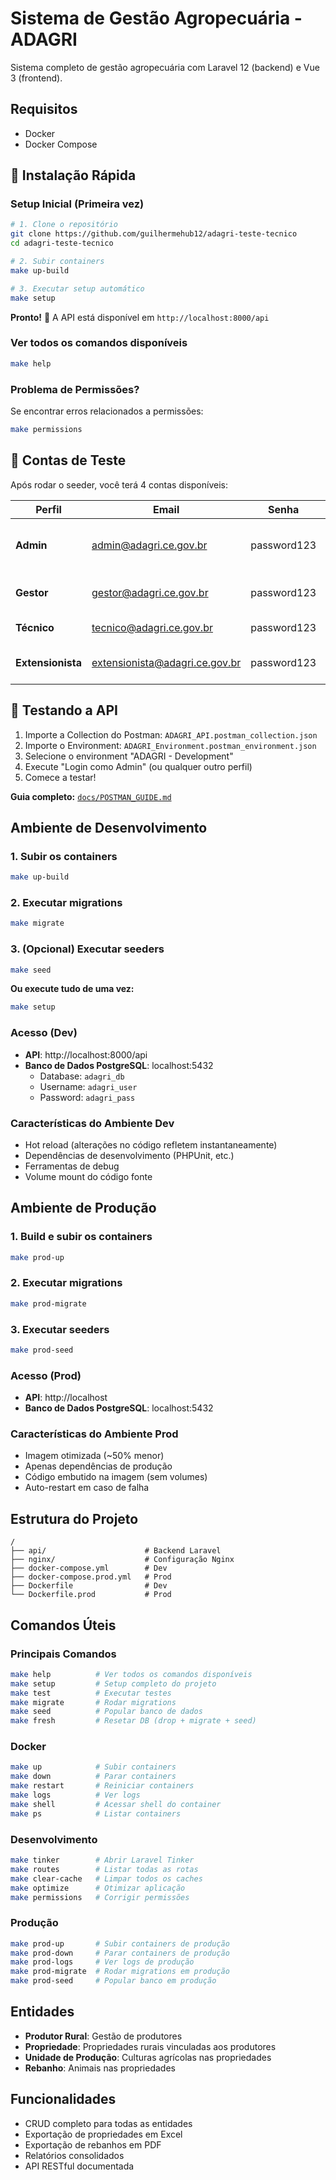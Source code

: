 # Sistema de Gestão Agropecuária - ADAGRI

Sistema completo de gestão agropecuária com Laravel 12 (backend) e Vue 3 (frontend).

## Requisitos

- Docker
- Docker Compose

## 🚀 Instalação Rápida

### Setup Inicial (Primeira vez)

```bash
# 1. Clone o repositório
git clone https://github.com/guilhermehub12/adagri-teste-tecnico
cd adagri-teste-tecnico

# 2. Subir containers
make up-build

# 3. Executar setup automático
make setup
```

**Pronto!** 🎉 A API está disponível em `http://localhost:8000/api`

### Ver todos os comandos disponíveis

```bash
make help
```

### Problema de Permissões?

Se encontrar erros relacionados a permissões:

```bash
make permissions
```

## 🔐 Contas de Teste

Após rodar o seeder, você terá 4 contas disponíveis:

| Perfil | Email | Senha | Permissões |
|--------|-------|-------|------------|
| **Admin** | admin@adagri.ce.gov.br | password123 | Acesso total + gerenciar usuários |
| **Gestor** | gestor@adagri.ce.gov.br | password123 | Criar, editar, visualizar |
| **Técnico** | tecnico@adagri.ce.gov.br | password123 | Criar e visualizar |
| **Extensionista** | extensionista@adagri.ce.gov.br | password123 | Somente visualizar + relatórios |

## 📮 Testando a API

1. Importe a Collection do Postman: `ADAGRI_API.postman_collection.json`
2. Importe o Environment: `ADAGRI_Environment.postman_environment.json`
3. Selecione o environment "ADAGRI - Development"
4. Execute "Login como Admin" (ou qualquer outro perfil)
5. Comece a testar!

**Guia completo:** [`docs/POSTMAN_GUIDE.md`](docs/POSTMAN_GUIDE.md)

## Ambiente de Desenvolvimento

### 1. Subir os containers

```bash
make up-build
```

### 2. Executar migrations

```bash
make migrate
```

### 3. (Opcional) Executar seeders

```bash
make seed
```

**Ou execute tudo de uma vez:**

```bash
make setup
```

### Acesso (Dev)

- **API**: http://localhost:8000/api
- **Banco de Dados PostgreSQL**: localhost:5432
  - Database: `adagri_db`
  - Username: `adagri_user`
  - Password: `adagri_pass`

### Características do Ambiente Dev

- Hot reload (alterações no código refletem instantaneamente)
- Dependências de desenvolvimento (PHPUnit, etc.)
- Ferramentas de debug
- Volume mount do código fonte

## Ambiente de Produção

### 1. Build e subir os containers

```bash
make prod-up
```

### 2. Executar migrations

```bash
make prod-migrate
```

### 3. Executar seeders

```bash
make prod-seed
```

### Acesso (Prod)

- **API**: http://localhost
- **Banco de Dados PostgreSQL**: localhost:5432

### Características do Ambiente Prod

- Imagem otimizada (~50% menor)
- Apenas dependências de produção
- Código embutido na imagem (sem volumes)
- Auto-restart em caso de falha

## Estrutura do Projeto

```
/
├── api/                      # Backend Laravel
├── nginx/                    # Configuração Nginx
├── docker-compose.yml        # Dev
├── docker-compose.prod.yml   # Prod
├── Dockerfile                # Dev
└── Dockerfile.prod           # Prod
```

## Comandos Úteis

### Principais Comandos

```bash
make help          # Ver todos os comandos disponíveis
make setup         # Setup completo do projeto
make test          # Executar testes
make migrate       # Rodar migrations
make seed          # Popular banco de dados
make fresh         # Resetar DB (drop + migrate + seed)
```

### Docker

```bash
make up            # Subir containers
make down          # Parar containers
make restart       # Reiniciar containers
make logs          # Ver logs
make shell         # Acessar shell do container
make ps            # Listar containers
```

### Desenvolvimento

```bash
make tinker        # Abrir Laravel Tinker
make routes        # Listar todas as rotas
make clear-cache   # Limpar todos os caches
make optimize      # Otimizar aplicação
make permissions   # Corrigir permissões
```

### Produção

```bash
make prod-up       # Subir containers de produção
make prod-down     # Parar containers de produção
make prod-logs     # Ver logs de produção
make prod-migrate  # Rodar migrations em produção
make prod-seed     # Popular banco em produção
```

## Entidades

- **Produtor Rural**: Gestão de produtores
- **Propriedade**: Propriedades rurais vinculadas aos produtores
- **Unidade de Produção**: Culturas agrícolas nas propriedades
- **Rebanho**: Animais nas propriedades

## Funcionalidades

- CRUD completo para todas as entidades
- Exportação de propriedades em Excel
- Exportação de rebanhos em PDF
- Relatórios consolidados
- API RESTful documentada
